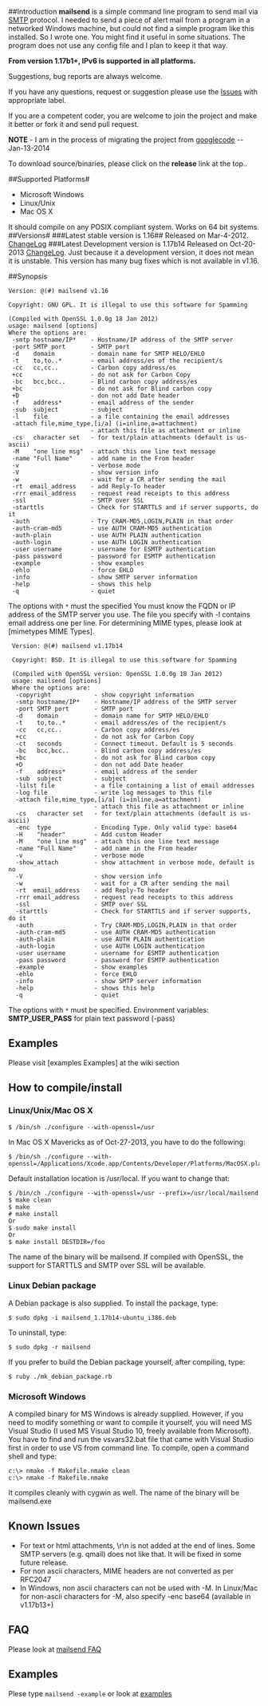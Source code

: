 ##Introduction
**mailsend** is a simple command line program to send mail via [SMTP](http://www.ietf.org/rfc/rfc0821.txt?number=821) protocol. I needed to send a piece of alert mail from a program in a networked Windows machine, but could not find a simple program like this installed. So I wrote one. You might find it useful in some situations. The program does not use any config file and I plan to keep it that way.  

**From version 1.17b1+, IPv6 is supported in all platforms.**

Suggestions, bug reports are always welcome. 

If you have any questions, request or suggestion please use the [Issues](Issues) with appropriate label.

If you are a competent coder, you are welcome to join the project and make it better or fork it and send pull request.

**NOTE** - I am in the process of migrating the project from [googlecode](https://code.google.com/p/mailsend/) -- Jan-13-2014

To download source/binaries, please click on the **release** link at the top..

##Supported Platforms#

  * Microsoft Windows
  * Linux/Unix
  * Mac OS X

It should compile on any POSIX compliant system.  Works on 64 bit systems.
##Versions#
###Latest stable version is 1.16##
Released on Mar-4-2012. [ChangeLog](ChangeLog.mediawiki)
###Latest Development version is 1.17b14
Released on Oct-20-2013 [ChangeLog](ChangeLog.mediawiki). Just because it a development version, it does not mean it is unstable.  This version has many bug fixes which is not available in v1.16.

##Synopsis

    Version: @(#) mailsend v1.16

    Copyright: GNU GPL. It is illegal to use this software for Spamming

    (Compiled with OpenSSL 1.0.0g 18 Jan 2012)
    usage: mailsend [options]
    Where the options are:
     -smtp hostname/IP*    - Hostname/IP address of the SMTP server
     -port SMTP port       - SMTP port
     -d    domain          - domain name for SMTP HELO/EHLO
     -t    to,to..*        - email address/es of the recipient/s
     -cc   cc,cc..         - Carbon copy address/es
     +cc                   - do not ask for Carbon Copy
     -bc   bcc,bcc..       - Blind carbon copy address/es
     +bc                   - do not ask for Blind carbon copy
     +D                    - don not add Date header
     -f    address*        - email address of the sender
     -sub  subject         - subject
     -l    file            - a file containing the email addresses
     -attach file,mime_type,[i/a] (i=inline,a=attachment)
                           - attach this file as attachment or inline
     -cs   character set   - for text/plain attachments (default is us-ascii)
     -M    "one line msg"  - attach this one line text message
     -name "Full Name"     - add name in the From header
     -v                    - verbose mode
     -V                    - show version info
     -w                    - wait for a CR after sending the mail
     -rt  email_address    - add Reply-To header
     -rrr email_address    - request read receipts to this address
     -ssl                  - SMTP over SSL
     -starttls             - Check for STARTTLS and if server supports, do it
     -auth                 - Try CRAM-MD5,LOGIN,PLAIN in that order
     -auth-cram-md5        - use AUTH CRAM-MD5 authentication
     -auth-plain           - use AUTH PLAIN authentication
     -auth-login           - use AUTH LOGIN authentication
     -user username        - username for ESMTP authentication
     -pass password        - password for ESMTP authentication
     -example              - show examples
     -ehlo                 - force EHLO
     -info                 - show SMTP server information
     -help                 - shows this help
     -q                    - quiet

The options with `*` must the specified
You must know the FQDN or IP address of the SMTP server you use. The file you specify with -l contains email address one per line. For determining MIME types, please look at [mimetypes MIME Types].

     Version: @(#) mailsend v1.17b14

     Copyright: BSD. It is illegal to use this software for Spamming

     (Compiled with OpenSSL version: OpenSSL 1.0.0g 18 Jan 2012)
     usage: mailsend [options]
     Where the options are:
      -copyright            - show copyright information
      -smtp hostname/IP*    - Hostname/IP address of the SMTP server
      -port SMTP port       - SMTP port
      -d    domain          - domain name for SMTP HELO/EHLO
      -t    to,to..*        - email address/es of the recipient/s
      -cc   cc,cc..         - Carbon copy address/es
      +cc                   - do not ask for Carbon Copy
      -ct   seconds         - Connect timeout. Default is 5 seconds
      -bc   bcc,bcc..       - Blind carbon copy address/es
      +bc                   - do not ask for Blind carbon copy
      +D                    - don not add Date header
      -f    address*        - email address of the sender
      -sub  subject         - subject
      -lilst file           - a file containing a list of email addresses
      -log file             - write log messages to this file
      -attach file,mime_type,[i/a] (i=inline,a=attachment)
                            - attach this file as attachment or inline
      -cs   character set   - for text/plain attachments (default is us-ascii)
      -enc  type            - Encoding Type. Only valid type: base64
      -H    "header"        - Add custom Header
      -M    "one line msg"  - attach this one line text message
      -name "Full Name"     - add name in the From header
      -v                    - verbose mode
      -show_attach          - show attachment in verbose mode, default is no
      -V                    - show version info
      -w                    - wait for a CR after sending the mail
      -rt  email_address    - add Reply-To header
      -rrr email_address    - request read receipts to this address
      -ssl                  - SMTP over SSL
      -starttls             - Check for STARTTLS and if server supports, do it
      -auth                 - Try CRAM-MD5,LOGIN,PLAIN in that order
      -auth-cram-md5        - use AUTH CRAM-MD5 authentication
      -auth-plain           - use AUTH PLAIN authentication
      -auth-login           - use AUTH LOGIN authentication
      -user username        - username for ESMTP authentication
      -pass password        - password for ESMTP authentication
      -example              - show examples
      -ehlo                 - force EHLO
      -info                 - show SMTP server information
      -help                 - shows this help
      -q                    - quiet
The options with `*` must be specified. Environment variables: **SMTP_USER_PASS** for plain text password (-pass)

## Examples
Please visit [examples Examples] at the  wiki section
## How to compile/install
### Linux/Unix/Mac OS X
    $ /bin/sh ./configure --with-openssl=/usr

In Mac OS X Mavericks as of Oct-27-2013, you have to do the following:

    $ /bin/sh ./configure --with-openssl=/Applications/Xcode.app/Contents/Developer/Platforms/MacOSX.platform/Developer/SDKs/MacOSX10.9.sdk/usr

Default installation location is /usr/local. If you want to change that:

    $ /bin/ch ./configure --with-openssl=/usr --prefix=/usr/local/mailsend
    $ make clean
    $ make
    # make install
    Or
    $ sudo make install
    Or
    $ make install DESTDIR=/foo


The name of the binary will be mailsend. If compiled with OpenSSL, the support for STARTTLS and SMTP over SSL will be available.
### Linux Debian package
A Debian package is also supplied. To install the package, type: 

    $ sudo dpkg -i mailsend_1.17b14-ubuntu_i386.deb

To uninstall, type:

    $ sudo dpkg -r mailsend 

If you prefer to build the Debian package yourself, after compiling, type: 

    $ ruby ./mk_debian_package.rb 

### Microsoft Windows
A compiled binary for MS Windows is already supplied. However, if you need to modify something or want to compile it yourself, you will need MS Visual Studio (I used MS Visual Studio 10, freely available from Microsoft).  You have to find and run the vsvars32.bat file that came with Visual Studio first in order to use VS from command line. To compile, open a command shell and type:

    c:\> nmake -f Makefile.nmake clean
    c:\> nmake -f Makefile.nmake

It compiles cleanly with cygwin as well. The name of the binary will be mailsend.exe 

## Known Issues
  * For text or html attachments, \r\n is not added at the end of lines. Some SMTP servers (e.g. qmail) does not like that. It will be fixed in some future release.
  * For non ascii characters, MIME headers are not converted as per RFC2047
  * In Windows, non ascii characters can not be used with -M. In Linux/Mac for non-ascii characters for -M, also specify -enc base64 (available in v1.17b13+)

## FAQ
<!-- why the hell I can not use relative link? -->
Please look at [mailsend FAQ](doc/mailsend-FAQ.mediawiki)
## Examples
Plese type `mailsend -example` or look at [examples](doc/examples.mediawiki)
